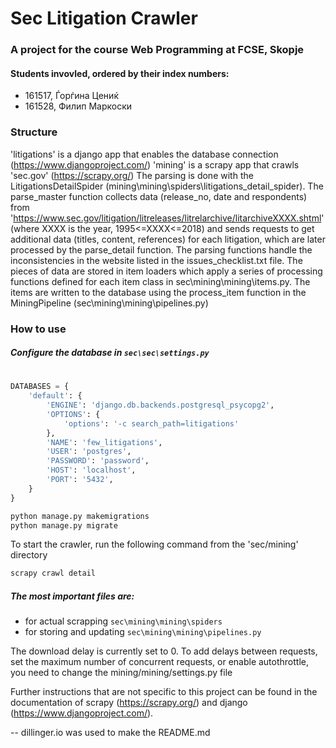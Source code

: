 # Sec Litigation Crawler
### A project for the course Web Programming at FCSE, Skopje
#### Students invovled, ordered by their index numbers:
  - 161517, Ѓорѓина Цениќ
  - 161528, Филип Маркоски


### Structure
'litigations' is a django app that enables the database connection (https://www.djangoproject.com/)
'mining' is a scrapy app that crawls 'sec.gov' (https://scrapy.org/)
The parsing is done with the LitigationsDetailSpider (mining\mining\spiders\litigations_detail_spider).
The parse_master function collects data (release_no, date and respondents) from
'https://www.sec.gov/litigation/litreleases/litrelarchive/litarchiveXXXX.shtml' (where XXXX is the year, 1995<=XXXX<=2018)
and sends requests to get additional data (titles, content, references) for each litigation, which are later processed by the
parse_detail function. The parsing functions handle the inconsistencies in the website listed in the issues_checklist.txt file.
The pieces of data are stored in item loaders which apply a series of processing functions defined
for each item class in sec\mining\mining\items.py.
The items are written to the database using the process_item function in the MiningPipeline (sec\mining\mining\pipelines.py)

### How to use
##### Configure the database in `sec\sec\settings.py`
#
```python
DATABASES = {
    'default': {
        'ENGINE': 'django.db.backends.postgresql_psycopg2',
        'OPTIONS': {
            'options': '-c search_path=litigations'
        },
        'NAME': 'few_litigations',
        'USER': 'postgres',
        'PASSWORD': 'password',
        'HOST': 'localhost',
        'PORT': '5432',
    }
}
```

```sh
python manage.py makemigrations
python manage.py migrate
```

To start the crawler, run the following command from the 'sec/mining' directory
```sh
scrapy crawl detail
```

##### The most important files are:
- for actual scrapping `sec\mining\mining\spiders`
- for storing and updating `sec\mining\mining\pipelines.py`

The download delay is currently set to 0.
To add delays between requests, set the maximum number of concurrent requests, or enable autothrottle,
you need to change the mining/mining/settings.py file

Further instructions that are not specific to this project can be found in the documentation of
scrapy (https://scrapy.org/) and django (https://www.djangoproject.com/).

-- dillinger.io was used to make the README.md

